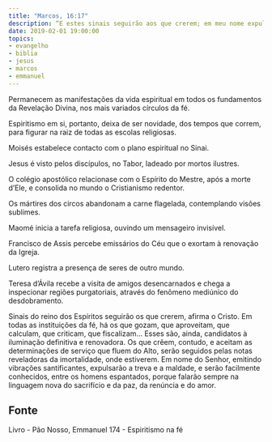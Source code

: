 ```yaml
---
title: "Marcos, 16:17"
description: “E estes sinais seguirão aos que crerem; em meu nome expulsarão os demônios; falarão novas línguas.” - Jesus
date: 2019-02-01 19:00:00
topics: 
- evangelho
- biblia
- jesus
- marcos
- emmanuel
---
```


Permanecem as manifestações da vida espiritual em todos os fundamentos
da Revelação Divina, nos mais variados círculos da fé.

Espiritismo em si, portanto, deixa de ser novidade, dos tempos que correm,
para figurar na raiz de todas as escolas religiosas.

Moisés estabelece contacto com o plano espiritual no Sinai.

Jesus é visto pelos discípulos, no Tabor, ladeado por mortos ilustres.

O colégio apostólico relaciona­se com o Espírito do Mestre, após a morte
d’Ele, e consolida no mundo o Cristianismo redentor.

Os mártires dos circos abandonam a carne flagelada, contemplando visões
sublimes.

Maomé inicia a tarefa religiosa, ouvindo um mensageiro invisível.

Francisco de Assis percebe emissários do Céu que o exortam à renovação
da Igreja.

Lutero registra a presença de seres de outro mundo.

Teresa d’Ávila recebe a visita de amigos desencarnados e chega a
inspecionar regiões purgatoriais, através do fenômeno mediúnico do desdobramento.

Sinais do reino dos Espíritos seguirão os que crerem, afirma o Cristo. Em
todas as instituições da fé, há os que gozam, que aproveitam, que calculam, que
criticam, que fiscalizam... Esses são, ainda, candidatos à iluminação definitiva e
renovadora. Os que crêem, contudo, e aceitam as determinações de serviço que
fluem do Alto, serão seguidos pelas notas reveladoras da imortalidade, onde
estiverem. Em nome do Senhor, emitindo vibrações santificantes, expulsarão a treva
e a maldade, e serão facilmente conhecidos, entre os homens espantados, porque
falarão sempre na linguagem nova do sacrifício e da paz, da renúncia e do amor.



## Fonte
Livro - Pão Nosso, Emmanuel
174 - Espiritismo na fé
